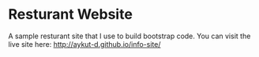 # Resturant Website
A sample resturant site that I use to build bootstrap code. You can visit the live site here: <a href="http://aykut-d.github.io/info-site/">http://aykut-d.github.io/info-site/</a>
